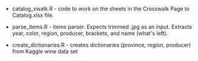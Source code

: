 
+ catalog_xwalk.R - code to work on the sheets in the Crosswalk Page to Catalog.xlsx file.

+ parse_items.R - items parser. Expects trimmed .jpg as an input. Extracts year, color, region, producer, brackets, and name (what's left).

+ create_dictionaries.R - creates dictionaries (province, region, producer) from Kaggle wine data set
